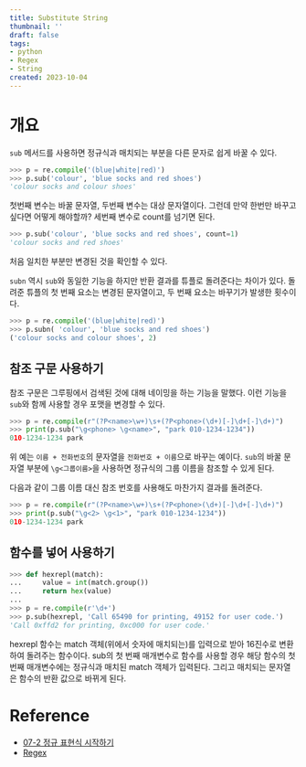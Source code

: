 ```yaml
---
title: Substitute String
thumbnail: ''
draft: false
tags:
- python
- Regex
- String
created: 2023-10-04
---
```


# 개요

`sub` 메서드를 사용하면 정규식과 매치되는 부분을 다른 문자로 쉽게 바꿀 수 있다.

````python
>>> p = re.compile('(blue|white|red)')
>>> p.sub('colour', 'blue socks and red shoes')
'colour socks and colour shoes'
````

첫번째 변수는 바꿀 문자열, 두번째 변수는 대상 문자열이다. 그런데 만약 한번만 바꾸고 싶다면 어떻게 해야할까? 세번째 변수로 count를 넘기면 된다.

````python
>>> p.sub('colour', 'blue socks and red shoes', count=1)
'colour socks and red shoes'
````

처음 일치한 부분만 변경된 것을 확인할 수 있다.

`subn` 역시 `sub`와 동일한 기능을 하지만 반환 결과를 튜플로 돌려준다는 차이가 있다. 돌려준 튜플의 첫 번째 요소는 변경된 문자열이고, 두 번째 요소는 바꾸기가 발생한 횟수이다.

````python
>>> p = re.compile('(blue|white|red)')
>>> p.subn( 'colour', 'blue socks and red shoes')
('colour socks and colour shoes', 2)
````

## 참조 구문 사용하기

참조 구문은 그루핑에서 검색된 것에 대해 네이밍을 하는 기능을 말했다. 이런 기능을 `sub`와 함께 사용할 경우 포맷을 변경할 수 있다.

````python
>>> p = re.compile(r"(?P<name>\w+)\s+(?P<phone>(\d+)[-]\d+[-]\d+)")
>>> print(p.sub("\g<phone> \g<name>", "park 010-1234-1234"))
010-1234-1234 park
````

위 예는 `이름 + 전화번호`의 문자열을 `전화번호 + 이름`으로 바꾸는 예이다. `sub`의 바꿀 문자열 부분에 `\g<그룹이름>`을 사용하면 정규식의 그룹 이름을 참조할 수 있게 된다.

다음과 같이 그룹 이름 대신 참조 번호를 사용해도 마찬가지 결과를 돌려준다.

````python
>>> p = re.compile(r"(?P<name>\w+)\s+(?P<phone>(\d+)[-]\d+[-]\d+)")
>>> print(p.sub("\g<2> \g<1>", "park 010-1234-1234"))
010-1234-1234 park
````

## 함수를 넣어 사용하기

````python
>>> def hexrepl(match):
...     value = int(match.group())
...     return hex(value)
...
>>> p = re.compile(r'\d+')
>>> p.sub(hexrepl, 'Call 65490 for printing, 49152 for user code.')
'Call 0xffd2 for printing, 0xc000 for user code.'
````

hexrepl 함수는 match 객체(위에서 숫자에 매치되는)를 입력으로 받아 16진수로 변환하여 돌려주는 함수이다. sub의 첫 번째 매개변수로 함수를 사용할 경우 해당 함수의 첫 번째 매개변수에는 정규식과 매치된 match 객체가 입력된다. 그리고 매치되는 문자열은 함수의 반환 값으로 바뀌게 된다.

# Reference

* [07-2 정규 표현식 시작하기](https://wikidocs.net/4308)
* [Regex](Regex.md)
